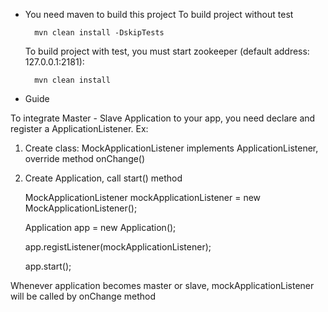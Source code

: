 * You need maven to build this project
	To build project without test

		mvn clean install -DskipTests

	To build project with test, you must start zookeeper (default address: 127.0.0.1:2181):
	
		mvn clean install
		
* Guide

To integrate Master - Slave Application to your app, you need declare and register a ApplicationListener. Ex:
  
1. Create class: MockApplicationListener implements ApplicationListener, override method onChange()


2. Create Application, call start() method

	
	MockApplicationListener mockApplicationListener = new MockApplicationListener();
	
	Application app = new Application();
	
	app.registListener(mockApplicationListener);
	
	app.start();


Whenever application becomes master or slave, mockApplicationListener will be called by onChange method
